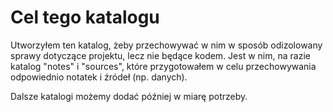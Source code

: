 # Cel tego katalogu

Utworzyłem ten katalog, żeby przechowywać w nim w sposób odizolowany
sprawy dotyczące projektu, lecz nie będące kodem. Jest w nim, na razie
katalog "notes" i "sources", które przygotowałem w celu przechowywania 
odpowiednio notatek i źródeł (np. danych).

Dalsze katalogi możemy dodać później w miarę potrzeby.
